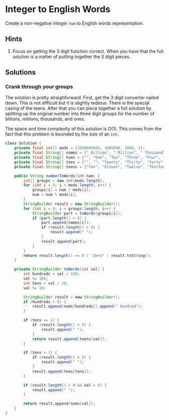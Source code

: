# Integer to English Words

Create a non-negative integer `num` to English words representation.

## Hints

1. Focus on getting the 3 digit function correct. When you have that the full
   solution is a matter of putting together the 3 digit pieces.

## Solutions

### Crank through your groups

The solution is pretty straighforward. First, get the 3 digit converter nailed
down. This is not difficult but it is slightly tedious. There is the special
casing of the teens. After that you can piece together a full solution by
splitting up the original number into three digit groups for the number of
billions, millions, thousands, and ones.

The space and time complexity of this solution is O(1). This comes from the
fact that this problem is bounded by the size of an `int`.

```java
class Solution {
    private final int[] mods = {1000000000, 1000000, 1000, 1};
    private final String[] names = {" Billion", " Million", " Thousand", ""};
    private final String[] nums = {"", "One", "Two", "Three", "Four", "Five", "Six", "Seven", "Eight", "Nine"};
    private final String[] tees = {"", "", "Twenty", "Thirty", "Forty", "Fifty", "Sixty", "Seventy", "Eighty", "Ninety"};
    private final String[] teens = {"Ten", "Eleven", "Twelve", "Thirteen", "Fourteen", "Fifteen", "Sixteen", "Seventeen", "Eighteen", "Nineteen"};

    public String numberToWords(int num) {
        int[] groups = new int[mods.length];
        for (int i = 0; i < mods.length; i++) {
            groups[i] = num / mods[i];
            num = num % mods[i];
        }
        StringBuilder result = new StringBuilder();
        for (int i = 0; i < groups.length; i++) {
            StringBuilder part = toWords(groups[i]);
            if (part.length() > 0) {
                part.append(names[i]);
                if (result.length() > 0) {
                    result.append(" ");
                }
                result.append(part);
            }
        }
        return result.length() == 0 ? "Zero" : result.toString();
    }

    private StringBuilder toWords(int val) {
        int hundreds = val / 100;
        val %= 100;
        int tens = val / 10;
        val %= 10;

        StringBuilder result = new StringBuilder();
        if (hundreds > 0) {
            result.append(nums[hundreds]).append(" Hundred");
        }

        if (tens == 1) {
            if (result.length() > 0) {
                result.append(" ");
            }
            return result.append(teens[val]);
        }

        if (tens > 1) {
            if (result.length() > 0) {
                result.append(" ");
            }
            result.append(tees[tens]);
        }

        if (result.length() > 0 && val > 0) {
            result.append(" ");
        }

        return result.append(nums[val]);
    }
}
```
